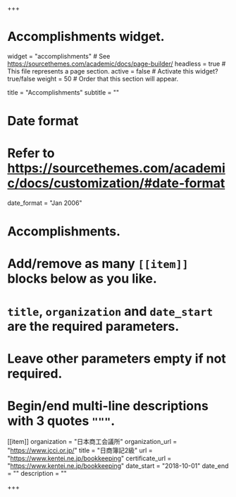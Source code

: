 +++
# Accomplishments widget.
widget = "accomplishments"  # See https://sourcethemes.com/academic/docs/page-builder/
headless = true  # This file represents a page section.
active = false  # Activate this widget? true/false
weight = 50  # Order that this section will appear.

title = "Accomplish&shy;ments"
subtitle = ""

# Date format
#   Refer to https://sourcethemes.com/academic/docs/customization/#date-format
date_format = "Jan 2006"

# Accomplishments.
#   Add/remove as many `[[item]]` blocks below as you like.
#   `title`, `organization` and `date_start` are the required parameters.
#   Leave other parameters empty if not required.
#   Begin/end multi-line descriptions with 3 quotes `"""`.

[[item]]
  organization = "日本商工会議所"
  organization_url = "https://www.jcci.or.jp/"
  title = "日商簿記2級"
  url = "https://www.kentei.ne.jp/bookkeeping"
  certificate_url = "https://www.kentei.ne.jp/bookkeeping"
  date_start = "2018-10-01"
  date_end = ""
  description = ""


+++
